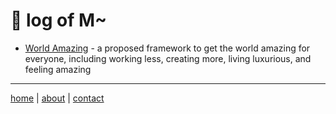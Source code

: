 # 💩 log of M~

- [World Amazing](https://worldamazing.org) - a proposed framework to get the world amazing for everyone, including working less, creating more, living luxurious, and feeling amazing

---
[home](https://github.com/beakbahama/log/blob/main/README.md)
| [about](/about.md)
| [contact](mailto:m@whomanatee.org) 
